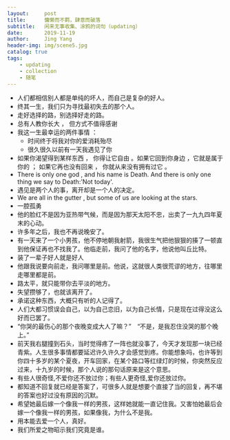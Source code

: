 ```yaml
---
layout:     post
title:      慵懒而不羁，肆意而破落
subtitle:   闲来无事收集、涂鸦的词句（updating）
date:       2019-11-19
author:     Jing Yang
header-img: img/scene5.jpg
catalog: true
tags:
    - updating
    - collection
    - 随笔
---
```

* 人们都相信别人都是单纯的坏人，而自己是复杂的好人。
* 终其一生，我们只为寻找最初失去的那个人。
* 走好选择的路，别选择好走的路。
* 总有人教你长大 ， 但方式不值得感谢
* 我这一生最幸运的两件事情 ：
   * 时间终于将我对你的爱消耗殆尽
   * 很久很久以前有一天我遇见了你
* 如果你渴望得到某样东西 ， 你得让它自由 。如果它回到你身边 ，它就是属于你的 ； 如果它再也没有回来 ， 你就从来没有拥有过它 。
* There is only one god , and his name is Death. And there is only one thing we say to Death:'Not today'.
* 遇见是两个人的事，离开却是一个人的决定。
* We are all in the gutter , but some of us are looking at the stars.
* 一腔孤勇
* 他的脸红不是因为亚热带气候，而是因为那天太阳不忠，出卖了一九九四年夏末的心动。
* 许多年之后，我也不再说晚安了。
* 有一天来了一个小男孩，他不停地朝我射箭，我很生气把他狠狠的揍了一顿直到他保证再也不找我了。他临走前，我问了他的名字，他说他叫丘比特。
* 装了一辈子好人就是好人
* 他跟我说要向前走，我问哪里是前。他说，这就很人类很荒谬的地方，往哪里走哪里都是前。
* 路太平，就只能带你去平淡的地方。
* 失望攒够了，也就该离开了。
* 承诺这种东西，大概只有听的人记得了。
* 人们大都习惯误会自己，以为自己恋旧，以为自己长情，只是现在过得没这么好而已罢了。
* “你哭的最伤心的那个夜晚变成大人了嘛？”&emsp;“不是，是我忍住没哭的那个晚上。”
* 前天我右腿撞到石头，当时觉得疼了一阵也就没事了，今天才发现那一块已经青紫。人生很多事情都要延迟许久许久才会感觉到疼。你能想象吗，也许等到你四十多岁的某个夏夜，开车回家，在某个路口等红绿灯的时候，你突然反应过来，十九岁的时候，那个人说的那句话原来是这个意思。
* 有些人很奇怪,不爱你还不放过你；有些人更奇怪,爱你还放过你。
* 都知道不回复就已经是答案了，可很多人就是想要个直接了当的回复，再不堪的答案也好过没有原因的沉默。 
* 希望她最后嫁一个像我一样的男孩，这样她就能一直记住我。又害怕她最后会嫁一个像我一样的男孩，如果像我，为什么不是我。 
* 用本能去爱一个人，真好。
* 我们所爱之物昭示我们究竟是谁。 


